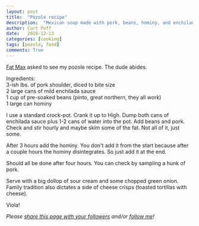 ```yaml
---
layout: post
title:  "Pozole recipe"
description:  "Mexican soup made with pork, beans, hominy, and enchilada sauce as the broth."
author: Curt Poff
date:   2018-12-13
categories: [cooking]
tags: [pozole, food]
comments: True
---
```


[Fat Max](https://www.instagram.com/cookingwithfatmax/) asked to see my pozole recipe. The dude abides.

<!--more-->

Ingredients:  
3-ish lbs. of pork shoulder, diced to bite size  
2 large cans of mild enchilada sauce  
1 cup of pre-soaked beans (pinto, great northern, they all work)  
1 large can hominy

I use a standard crock-pot. Crank it up to High. Dump both cans of enchilada sauce plus 1-2 cans of water into the pot. Add beans and pork. Check and stir hourly and maybe skim some of the fat. Not all of it, just some.

After 3 hours add the hominy. You don't add it from the start because after a couple hours the hominy disintegrates. So just add it at the end. 

Should all be done after four hours. You can check by sampling a hunk of pork.

Serve with a big dollop of sour cream and some chopped green onion. Family tradition also dictates a side of cheese crisps (toasted tortillas with cheese).

Viola!

*Please
<a href="https://twitter.com/intent/tweet?url={{ site.production_url }}{{ page.url }}&text={{ page.title }}&via=cpoff" 
   target="_blank">
  share this page with your followers</a> 
and/or 
<a href="https://twitter.com/cpoff">
  follow me</a>!*
